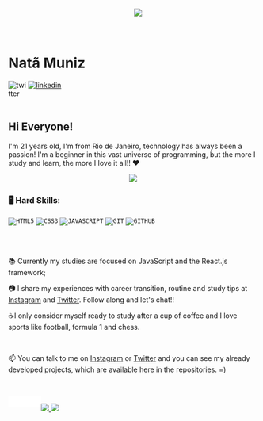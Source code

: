 


<img align="right"  width="250px" style="margin-top:-20px" src="https://i.ibb.co/stTD1rX/avatar-removebg-preview.png">



</br>
</br>

<div dsplay="inline-block">
 
 <h1 align="left">Natã Muniz</h1>
 
  <a href="https://twitter.com/dev_muniz">
    <img align="left" width="40" height="40" src="https://cdn.jsdelivr.net/gh/devicons/devicon/icons/twitter/twitter-original.svg" alt="twitter" style="vertical-align:top;">
  </a>
  <a href="https://www.linkedin.com/in/nata-muniz/">
    <img width="40" height="40" src="https://cdn.jsdelivr.net/gh/devicons/devicon/icons/linkedin/linkedin-original.svg" alt="linkedin" style="vertical-align:top;">
  </a>
</div>





</br>
</br>

## Hi Everyone!

I'm 21 years old, I'm from Rio de Janeiro, technology has always been a passion! I'm a beginner in this vast universe of programming, but the more I study and learn, the more I love it all!! ❤

<p align="center">
  <img src="https://super.abril.com.br/wp-content/uploads/2016/09/super_imggato_digitando_0.gif" width="350">
</p>

### 🖥️ Hard Skills: 
<code><img width="40px" src="https://cdn.jsdelivr.net/gh/devicons/devicon/icons/html5/html5-original-wordmark.svg" title = "HTML5"/></code>
<code><img width="40px" src="https://cdn.jsdelivr.net/gh/devicons/devicon/icons/css3/css3-original-wordmark.svg" title = "CSS3"/></code>
<code><img width="40px" src="https://cdn.jsdelivr.net/gh/devicons/devicon/icons/javascript/javascript-original.svg" title = "JAVASCRIPT"/></code>
<code><img width="40px" src="https://cdn.jsdelivr.net/gh/devicons/devicon/icons/git/git-original.svg" title = "GIT"/></code>
<code><img width="40px" src="https://cdn.jsdelivr.net/gh/devicons/devicon/icons/github/github-original.svg" title = "GITHUB"/></code>



</br>
</br>
<div display="inline-block">
 <p align="left">📚 Currently my studies are focused on JavaScript and the React.js framework;</p>
 <p align="left">📷 I share my experiences with career transition, routine and study tips at <a href="https://www.instagram.com/muniz.natan1/">Instagram</a> and <a href="https://twitter.com/dev_muniz">Twitter</a>. Follow along and let's chat!!</p>
 <p align="left">☕I only consider myself ready to study after a cup of coffee and I love sports like football, formula 1 and chess.</p>
</div>



</br>

📫 You can talk to me on [Instagram](https://www.instagram.com/muniz.natan1/) or [Twitter](https://twitter.com/dev_muniz) and you can see my already developed projects, which are available here in the repositories. =)

</br>

<a href="https://www.instagram.com/muniz.natan1/" target="_blank"><img align="left" alt="Instagram" width="22px" src="https://github.com/Aakarsh-B/trying-repos/blob/master/insta.svg" />
<a href="https://twitter.com/dev_muniz" target="_blank"><img align="left" alt="Twitter" width="22px" src="https://github.com/Aakarsh-B/trying-repos/blob/master/twitter.svg" />
<a href="www.linkedin.com/in/nata-muniz" target="_blank"><img align="left" alt="LinkedIn" width="22px" src="https://github.com/Aakarsh-B/trying-repos/blob/master/linkedin.svg" />


##
<p align="center">
<div>
<a href="https://github.com/natamuniz">
<img height="180em" src="https://github-readme-stats.vercel.app/api/top-langs/?username=natamuniz&layout=compact&langs_count=7&theme=dracula"/>
<img height="180em" src="https://github-readme-stats.vercel.app/api?username=natamuniz&show_icons=true&theme=dracula&include_all_commits=true&count_private=true"/>
</div>
</p>
